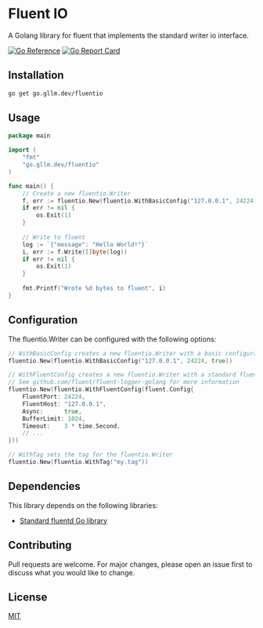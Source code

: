 # Fluent IO
A Golang library for fluent that implements the standard writer io interface.

[![Go Reference](https://pkg.go.dev/badge/go.gllm.dev/fluentio.svg)](https://pkg.go.dev/go.gllm.dev/fluentio) [![Go Report Card](https://goreportcard.com/badge/go.gllm.dev/fluentio)](https://goreportcard.com/report/go.gllm.dev/fluentio)

## Installation
```bash
go get go.gllm.dev/fluentio
```

## Usage
```go
package main

import (
    "fmt"
    "go.gllm.dev/fluentio"
)

func main() {
    // Create a new fluentio.Writer
    f, err := fluentio.New(fluentio.WithBasicConfig("127.0.0.1", 24224, true))
    if err != nil {
        os.Exit(1) 
    }
    
    // Write to fluent
    log := `{"message": "Hello World!"}`
    i, err := f.Write([]byte(log))
    if err != nil {
        os.Exit(1)
    }
    
    fmt.Printf("Wrote %d bytes to fluent", i)  
}
```

## Configuration
The fluentio.Writer can be configured with the following options:
```go
// WithBasicConfig creates a new fluentio.Writer with a basic configuration
fluentio.New(fluentio.WithBasicConfig("127.0.0.1", 24224, true))

// WithFluentConfig creates a new fluentio.Writer with a standard fluent Config
// See github.com/fluent/fluent-logger-golang for more information
fluentio.New(fluentio.WithFluentConfig(fluent.Config{
    FluentPort: 24224,
    FluentHost: "127.0.0.1",
    Async:      true,
    BufferLimit: 1024,
    Timeout:    3 * time.Second,
    // ...
}))

// WithTag sets the tag for the fluentio.Writer
fluentio.New(fluentio.WithTag("my.tag"))
```

## Dependencies
This library depends on the following libraries:
- [Standard fluentd Go library](github.com/fluent/fluent-logger-golang)

## Contributing
Pull requests are welcome. For major changes, please open an issue first to discuss what you would like to change.


## License
[MIT](https://github.com/gllm-dev/fluentio/blob/master/LICENSE)
